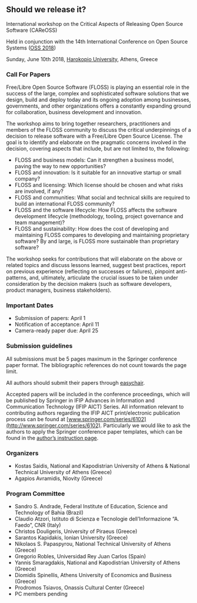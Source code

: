 ## Should we release it?

International workshop on the Critical Aspects of Releasing Open Source Software (CAReOSS)

Held in conjunction with the 14th International Conference on Open Source Systems ([OSS 2018](http://www.oss2018.org))

Sunday, June 10th 2018, [Harokopio University](http://www.hua.gr), Athens, Greece

### Call For Papers

Free/Libre Open Source Software (FLOSS) is playing an essential role
in the success of the large, complex and sophisticated
software solutions that we design, build and deploy today and its ongoing adoption among
businesses, governments, and other organizations offers a constantly expanding
ground for collaboration, business development and innovation. 

The workshop aims to bring together researchers, practitioners and members of the FLOSS
community to discuss the critical underpinnings of a decision to release software with a Free/Libre
Open Source License. The goal is to identify and elaborate on the pragmatic
concerns involved in the decision, covering aspects that include, but are not
limited to, the following:

* FLOSS and business models: Can it strengthen a business model, paving
 the way to new opportunities? 
* FLOSS and innovation: Is it suitable for an innovative startup or small
 company?
* FLOSS and licensing: Which license should be chosen and what risks are
 involved, if any?
* FLOSS and communities: What social and technical skills are required to
 build an international FLOSS community?
* FLOSS and the software lifecycle: How FLOSS affects the software
development lifecycle (methodology, tooling, project governance and team management)? 
* FLOSS and sustainability: How does the cost of developing and maintaining FLOSS
 compares to developing and maintaining proprietary software? By and large, is
 FLOSS more sustainable than proprietary software?

The workshop seeks for contributions that will elaborate on the above or
related topics and discuss lessons learned, suggest best practices, report on
previous experience (reflecting on successes or failures), pinpoint anti-patterns,
and, ultimately, articulate the crucial issues to be taken under consideration by the
decision makers (such as software developers, product managers, business
stakeholders).

### Important Dates

* Submission of papers: April 1
* Notification of acceptance: April 11
* Camera-ready paper due: April 25

### Submission guidelines 

All submissions must be 5 pages maximum in the Springer conference paper
format. The bibliographic references do not count towards the page limit. 

All authors should submit their papers through [easychair](https://easychair.org/conferences/?conf=oss2018).

Accepted papers will be included in the conference proceedings, which will be published by Springer in IFIP Advances in Information and Communication Technology (IFIP AICT) Series. 
All information relevant to contributing authors regarding the IFIP AICT print/electronic publication process can be found at [www.springer.com/series/6102](http://www.springer.com/series/6102). Particularly we would like to ask the authors to apply the Springer conference paper templates, which can be found in the [author’s instruction page](https://goo.gl/r83B1W).

### Organizers

* Kostas Saidis, National and Kapodistrian University of Athens & National
Technical University of Athens (Greece)
* Agapios Avramidis, Niovity (Greece)

### Program Committee 

* Sandro S. Andrade, Federal Institute of Education, Science and Technology of Bahia (Brazil)
* Claudio Atzori, Istituto di Scienza e Tecnologie dell’Informazione “A. Faedo”, CNR (Italy)
* Christos Douligeris, University of Piraeus (Greece)
* Sarantos Kapidakis, Ionian University (Greece)
* Nikolaos S. Papaspyrou, National Technical University of Athens (Greece)
* Gregorio Robles, Universidad Rey Juan Carlos (Spain)
* Yannis Smaragdakis, National and Kapodistrian University of Athens (Greece)
* Diomidis Spinellis, Athens University of Economics and Business (Greece)
* Prodromos Tsiavos, Onassis Cultural Center (Greece)
* PC members pending
